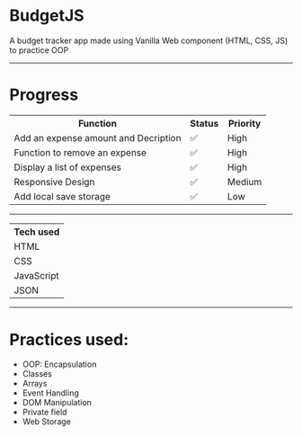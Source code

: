 # BudgetJS
A budget tracker app made using Vanilla Web component (HTML, CSS, JS) to practice OOP
<hr>
<h1>Progress</h1>
<table>
<tr>
<th>Function</th>
<th>Status</th>
<th>Priority</th>
</tr>
<tr>
<td>Add an expense amount and Decription</td>
<td>✅</td>
<td>High</td>
</tr>
<tr>
<td>Function to remove an expense</td>
<td>✅</td>
<td>High</td>
</tr>
<tr>
<td>Display a list of expenses</td>
<td>✅</td>
<td>High</td>
</tr>
<tr>
<td>Responsive Design</td>
<td>✅</td>
<td>Medium</td>
</tr>
<tr>
<td>Add local save storage</td>
<td>✅</td>
<td>Low</td>
</tr>
</table>
<hr>
<table>
<tr>
<th>Tech used</th>
</tr>
<tr><td>HTML</td><tr>
<tr><td>CSS</td><tr>
<tr><td>JavaScript</td><tr>
<tr><td>JSON</td><tr>
</table>
<hr>
<h1>Practices used: </h1>
<ul>
<li>OOP: Encapsulation</li>
<li>Classes</li>
<li>Arrays</li>
<li>Event Handling</li>
<li>DOM Manipulation</li>
<li>Private field</li>
<li>Web Storage</li>
</ul>